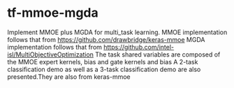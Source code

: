 # tf-mmoe-mgda
Implement MMOE plus MGDA for multi_task learning.
MMOE implementation follows that from https://github.com/drawbridge/keras-mmoe 
MGDA implementation follows that from https://github.com/intel-isl/MultiObjectiveOptimization
The task shared variables are composed of the MMOE expert kernels, bias and gate kernels and bias
A 2-task classification demo as well as a 3-task classification demo are also presented.They are also from keras-mmoe
